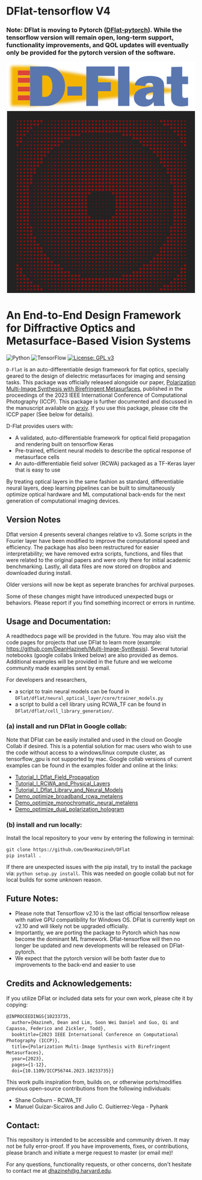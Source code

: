 # DFlat-tensorflow V4
 ### Note: DFlat is moving to Pytorch (<a href="https://github.com/DeanHazineh/DFlat-pytorch" target="_blank">DFlat-pytorch</a>). While the tensorflow version will remain open, long-term support, functionality improvements, and QOL updates will eventually only be provided for the pytorch version of the software.
<div align="center">
  <img src=/docs/imgs/DFlat_Long.png alt="Dflat" width="500"/>
</div>
<div align="center">
  <img src=/docs/imgs/autoGDS_metalens.png alt="Dflat" width="500"/>
</div>

# An End-to-End Design Framework for Diffractive Optics and Metasurface-Based Vision Systems
![Python](https://img.shields.io/badge/python-3670A0?style=for-the-badge&logo=python&logoColor=ffdd54)
![TensorFlow](https://img.shields.io/badge/TensorFlow-%23FF6F00.svg?style=for-the-badge&logo=TensorFlow&logoColor=white)
[![License: GPL v3](https://img.shields.io/badge/License-GPLv3-blue.svg)](https://www.gnu.org/licenses/gpl-3.0)

`D-Flat` is an auto-differentiable design framework for flat optics, specially geared to the design of dielectric metasurfaces for imaging and sensing tasks. This package was officially released alongside our paper,  <a href="https://deanhazineh.github.io/publications/Multi_Image_Synthesis/MIS_Home.html" target="_blank"> Polarization Multi-Image Synthesis with Birefringent Metasurfaces</a>, published in the proceedings of the 2023 IEEE International Conference of Computational Photography (ICCP). This package is further documented and discussed in the manuscript available on <a href="https://arxiv.org/abs/2207.14780" target="_blank">arxiv</a>. If you use this package, please cite the ICCP paper (See below for details). 

D-Flat provides users with:
- A validated, auto-differentiable framework for optical field propagation and rendering built on tensorflow Keras
- Pre-trained, efficient neural models to describe the optical response of metasurface cells
- An auto-differentiable field solver (RCWA) packaged as a TF-Keras layer that is easy to use

By treating optical layers in the same fashion as standard, differentiable neural layers, deep learning pipelines can be built to simultaneously optimize optical hardware and ML computational back-ends for the next generation of computational imaging devices.

## Version Notes 
Dflat version 4 presents several changes relative to v3. Some scripts in the Fourier layer have been modified to improve the computational speed and efficiency. The package has also been restructured for easier interpretability; we have removed extra scripts, functions, and files that were related to the original papers and were only there for initial academic benchmarking. Lastly, all data files are now stored on dropbox and downloaded during install.

Older versions will now be kept as seperate branches for archival purposes. 

Some of these changes might have introduced unexpected bugs or behaviors. Please report if you find something incorrect or errors in runtime.

## Usage and Documentation:

A readthedocs page will be provided in the future. You may also visit the code pages for projects that use DFlat to learn more (example: https://github.com/DeanHazineh/Multi-Image-Synthesis). Several tutorial notebooks (google collabs linked below) are also provided as demos. Additional examples will be provided in the future and we welcome community made examples sent by email.

For developers and researchers,
- a script to train neural models can be found in `DFlat/dflat/neural_optical_layer/core/trainer_models.py`
- a script to build a cell library using RCWA_TF can be found in `DFlat/dflat/cell_library_generation/`.

### (a) install and run DFlat in Google collab:

Note that DFlat can be easily installed and used in the cloud on Google Collab if desired. This is a potential solution for mac users who wish to use the code without access to a windows/linux compute cluster,  as tensorflow_gpu is not supported by mac.
Google collab versions of current examples can be found in the examples folder and online at the links:
- <a href="https://colab.research.google.com/drive/1MknLVB6cQ1GQ2xRfHhlAfCQPiWXLHUM3?usp=sharing" target="_blank">Tutorial_I_Dflat_Field_Propagation</a>
- <a href="https://colab.research.google.com/drive/162Fg0P_QGiddUUeXUrJhikAdy2qpNXpc?usp=sharing" target="_blank">Tutorial_I_RCWA_and_Physical_Layers</a>
- <a href="https://colab.research.google.com/drive/1a27zLKMXfObyjQDF5nWZ9ug-7jWzmQer?usp=sharing" target="_blank">Tutorial_I_Dflat_Library_and_Neural_Models </a>
- <a href="https://colab.research.google.com/drive/1uGNU0PsCUunibnkyLZUnGa4Y54vj6XZ3?usp=sharing" target="_blank">Demo_optimize_broadband_rcwa_metalens</a>
- <a href="https://colab.research.google.com/drive/1F2KR87CHTBnMHkAHDb04F3FBHE0iUueV?usp=sharing" target="_blank">Demo_optimize_monochromatic_neural_metalens</a>
- <a href="https://colab.research.google.com/drive/1an1HWkMf0ynw0F1YZx5s82pKVwxw2E0X?usp=sharing" target="_blank">Demo_optimize_dual_polarization_hologram</a>

### (b) install and run locally:

Install the local repository to your venv by entering the following in terminal:
```
git clone https://github.com/DeanHazineh/DFlat
pip install .
```
If there are unexpected issues with the pip install, try to install the package via: `python setup.py install`. This was needed on google collab but not for local builds for some unknown reason. 

## Future Notes:

- Please note that Tensorflow v2.10 is the last official tensorflow release with native GPU compatibility for Windows OS. DFlat is currently kept on v2.10 and will likely not be upgraded officially.
- Importantly, we are porting the package to Pytorch which has now become the dominant ML framework. Dflat-tensorflow will then no longer be updated and new developments will be released on DFlat-pytorch.
- We expect that the pytorch version will be both faster due to improvements to the back-end and easier to use

## Credits and Acknowledgements:
If you utilize DFlat or included data sets for your own work, please cite it by copying:

```
@INPROCEEDINGS{10233735,
  author={Hazineh, Dean and Lim, Soon Wei Daniel and Guo, Qi and Capasso, Federico and Zickler, Todd},
  booktitle={2023 IEEE International Conference on Computational Photography (ICCP)}, 
  title={Polarization Multi-Image Synthesis with Birefringent Metasurfaces}, 
  year={2023},
  pages={1-12},
  doi={10.1109/ICCP56744.2023.10233735}}
```

This work pulls inspiration from, builds on, or otherwise ports/modifies previous open-source contributions from the following individuals:
 * Shane Colburn - RCWA_TF
 * Manuel Guizar-Sicairos and Julio C. Guitierrez-Vega - Pyhank
 
## Contact:
This repository is intended to be accessible and community driven. It may not be fully error-proof.
If you have improvements, fixes, or contributions, please branch and initiate a merge request to master (or email me)!

For any questions, functionality requests, or other concerns, don't hesitate to contact me at dhazineh@g.harvard.edu. 

